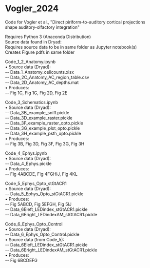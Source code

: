 # Vogler_2024

Code for Vogler et al., "Direct piriform-to-auditory cortical projections shape auditory-olfactory integration"

Requires Python 3 (Anaconda Distribution) <br />
Source data found in Dryad: <br />
Requires source data to be in same folder as Jupyter notebook(s) <br />
Creates Figure pdfs in same folder <br />

Code_1_2_Anatomy.ipynb <br />
	•	Source data (Dryad): <br />
	--	Data_1_Anatomy_cellcounts.xlsx <br />
	--	Data_2C_Anatomy_AC_region_table.csv <br />
	--	Data_2D_Anatomy_AC_depths.mat <br />
	•	Produces: <br />
	--	Fig 1C, Fig 1G, Fig 2D, Fig 2E <br />

Code_3_Schematics.ipynb <br />
	•	Source data (Dryad): <br />
	--	Data_3B_example_sniff.pickle <br />
	--	Data_3D_example_raster.pickle <br />
	--	Data_3F_example_raster_opto.pickle <br />
	--	Data_3G_example_plot_opto.pickle <br />
	--	Data_3H_example_psth_opto.pickle <br />
	•	Produces: <br />
	--	Fig 3B, Fig 3D, Fig 3F, Fig 3G, Fig 3H <br />

Code_4_Ephys.ipynb <br />
	•	Source data (Dryad): <br />
	--	Data_4_Ephys.pickle <br />
	•	Produces: <br />
	--	Fig 4ABCDE, Fig 4FGHIJ, Fig 4KL <br />

Code_5_Ephys_Opto_stGtACR1 <br />
	•	Source data (Dryad): <br />
	--	Data_5_Ephys_Opto_stGtACR1.pickle <br />
	•	Produces: <br />
	--	Fig 5ABCD, Fig 5EFGH, Fig 5IJ <br />
	--	Data_6Eleft_LEDindex_stGtACR1.pickle <br />
	--	Data_6Eright_LEDindexAM_stGtACR1.pickle <br />

Code_6_Ephys_Opto_Control <br />
	•	Source data (Dryad): <br />
	--	Data_6_Ephys_Opto_Control.pickle <br />
	•	Source data (from Code_5): <br />
	--	Data_6Eleft_LEDindex_stGtACR1.pickle <br />
	--	Data_6Eright_LEDindexAM_stGtACR1.pickle <br />
	•	Produces: <br />
	--	Fig 6BCDEFG
